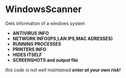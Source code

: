 # WindowsScanner
Gets information of a windows system

<ul>
    <li><b>ANTIVIRUS INFO</b></li>
    <li><b>NETWORK INFO(IPS,LAN IPS,MAC ADRESSES)</b></li>
    <li><b>RUNNING PROCESSES</b></li>
    <li><b>PRINTERS INFO</b></li>
    <li><b>HIDES ITSELF</b></li>
    <li><b>SCREENSHOTS and output file</b></li>
  </ul>

<i>this code is not well maintained <b> enter at your own risk!</b></i>
